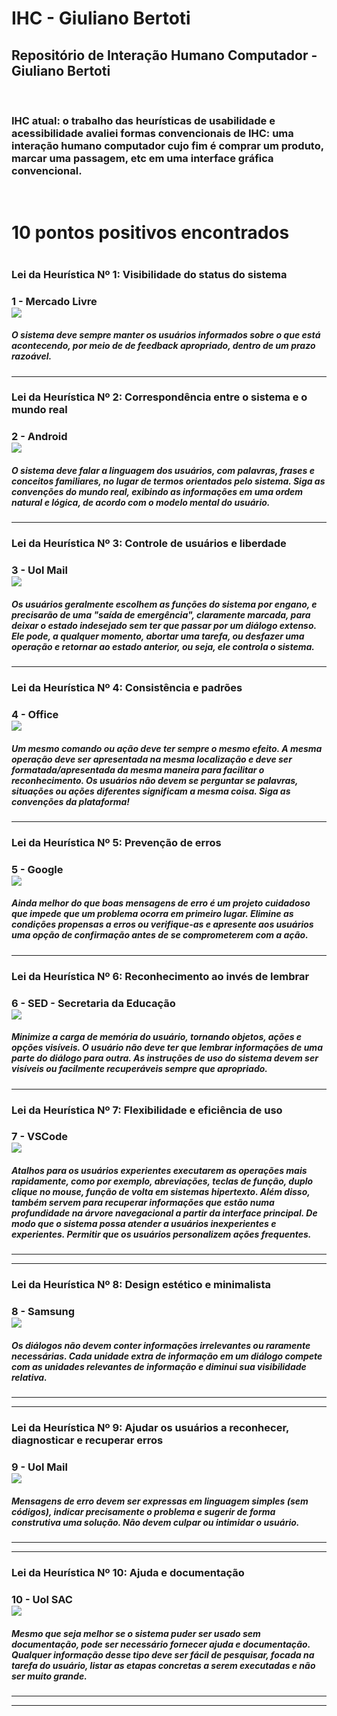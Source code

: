 # IHC - Giuliano Bertoti
<h2>Repositório de Interação Humano Computador - Giuliano Bertoti</h2>

<br>

<h3>  IHC atual: o trabalho das heurísticas de usabilidade e acessibilidade avaliei formas convencionais de IHC: uma interação humano computador cujo fim é comprar um produto, marcar uma passagem, etc em uma interface gráfica convencional.</h3>

<br>

  <break></break>
  
  <h1> 10 pontos positivos encontrados<h1>

<h3>Lei da Heurística Nº 1: Visibilidade do status do sistema</h3>

  <h3>1 - Mercado Livre

  <br>

  <img heigh ="55em" src = "./img/01-ML-Visibilidade.png">
  

  <br>

  <h5>O sistema deve sempre manter os usuários informados sobre o que está acontecendo, por meio de de feedback apropriado, dentro de um prazo razoável. </h5>

---------------------------------------
<h3>Lei da Heurística Nº 2: Correspondência entre o sistema e o mundo real</h3>

  <h3>2 - Android

  <br>

  <img heigh ="55em" src = "./img/02 - Android.jpg">
  

  <br>

  <h5>O sistema deve falar a linguagem dos usuários, com palavras, frases e conceitos familiares, no lugar de termos orientados pelo sistema. Siga as convenções do mundo real, exibindo as informações em uma ordem natural e lógica, de acordo com o modelo mental do usuário.</h5>

---------------------------------------
<h3>Lei da Heurística Nº 3: Controle de usuários e liberdade</h3>

  <h3>3 - Uol Mail

  <br>

  <img heigh ="55em" src = "./img/03 - UolMail.png">
  

  <br>

  <h5>Os usuários geralmente escolhem as funções do sistema por engano, e precisarão de uma "saída de emergência", claramente marcada, para deixar o estado indesejado sem ter que passar por um diálogo extenso. Ele pode, a qualquer momento, abortar uma tarefa, ou desfazer uma operação e retornar ao estado anterior, ou seja, ele controla o sistema.</h5>

---------------------------------------
<h3>Lei da Heurística Nº 4: Consistência e padrões</h3>

  <h3>4 - Office

  <br>

  <img heigh ="55em" src = "./img/04 - Office.png">
  

  <br>

  <h5>Um mesmo comando ou ação deve ter sempre o mesmo efeito. A mesma operação deve ser apresentada na mesma localização e deve ser formatada/apresentada da mesma maneira para facilitar o reconhecimento. Os usuários não devem se perguntar se palavras, situações ou ações diferentes significam a mesma coisa. Siga as convenções da plataforma!</h5>

---------------------------------------
<h3>Lei da Heurística Nº 5: Prevenção de erros</h3>

  <h3>5 - Google

  <br>

  <img heigh ="55em" src = "./img/05 - Google.png">
  

  <br>

  <h5>Ainda melhor do que boas mensagens de erro é um projeto cuidadoso que impede que um problema ocorra em primeiro lugar. Elimine as condições propensas a erros ou verifique-as e apresente aos usuários uma opção de confirmação antes de se comprometerem com a ação.</h5>

---------------------------------------
<h3>Lei da Heurística Nº 6: Reconhecimento ao invés de lembrar</h3>

  <h3>6 - SED - Secretaria da Educação

  <br>

  <img heigh ="55em" src = "./img/06 - SED.png">
  

  <br>

  <h5>Minimize a carga de memória do usuário, tornando objetos, ações e opções visíveis. O usuário não deve ter que lembrar informações de uma parte do diálogo para outra. As instruções de uso do sistema devem ser visíveis ou facilmente recuperáveis sempre que apropriado.</h5>

---------------------------------------
<h3>Lei da Heurística Nº 7: Flexibilidade e eficiência de uso</h3>

  <h3>7 - VSCode

  <br>

  <img heigh ="55em" src = "./img/07 - VSCode.png">
  

  <br>

  <h5>Atalhos para os usuários experientes executarem as operações mais rapidamente, como por exemplo, abreviações, teclas de função, duplo clique no mouse, função de volta em sistemas hipertexto. Além disso, também servem para recuperar informações que estão numa profundidade na árvore navegacional a partir da interface principal. De modo que o sistema possa atender a usuários inexperientes e experientes. Permitir que os usuários personalizem ações frequentes.</h5>

---------------------------------------

--------------------------
<h3>Lei da Heurística Nº 8: Design estético e minimalista</h3>

  <h3>8 - Samsung

  <br>

  <img heigh ="55em" src = "./img/08 - Samsung.png">
  

  <br>

  <h5>Os diálogos não devem conter informações irrelevantes ou raramente necessárias. Cada unidade extra de informação em um diálogo compete com as unidades relevantes de informação e diminui sua visibilidade relativa.</h5>

---------------------------------------

--------------------------
<h3>Lei da Heurística Nº 9: Ajudar os usuários a reconhecer, diagnosticar e recuperar erros</h3>

  <h3>9 - Uol Mail

  <br>

  <img heigh ="55em" src = "./img/09 - UolSenha.png">
  

  <br>

  <h5>Mensagens de erro devem ser expressas em linguagem simples (sem códigos), indicar precisamente o problema e sugerir de forma construtiva uma solução. Não devem culpar ou intimidar o usuário.</h5>

---------------------------------------

--------------------------
<h3>Lei da Heurística Nº 10: Ajuda e documentação</h3>

  <h3>10 - Uol SAC

  <br>

  <img heigh ="55em" src = "./img/10 - Uol SAC.png">
  

  <br>

  <h5>Mesmo que seja melhor se o sistema puder ser usado sem documentação, pode ser necessário fornecer ajuda e documentação. Qualquer informação desse tipo deve ser fácil de pesquisar, focada na tarefa do usuário, listar as etapas concretas a serem executadas e não ser muito grande.</h5>

---------------------------------------

--------------------------